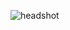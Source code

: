 ![headshot](https://user-images.githubusercontent.com/89606656/132145784-7666ca86-977e-4b99-97c8-930abbc9a7db.jpeg)

